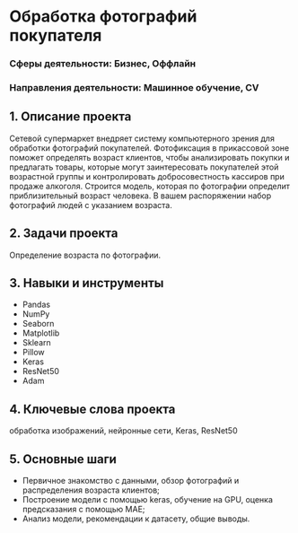 # Обработка фотографий покупателя
### Сферы деятельности: Бизнес, Оффлайн
### Направления деятельности: Машинное обучение, CV

## 1. Описание проекта 
Сетевой супермаркет внедряет систему компьютерного зрения для обработки фотографий покупателей. Фотофиксация в прикассовой зоне поможет определять возраст клиентов, чтобы анализировать покупки и предлагать товары, которые могут заинтересовать покупателей этой возрастной группы и контролировать добросовестность кассиров при продаже алкоголя. Строится модель, которая по фотографии определит приблизительный возраст человека. В вашем распоряжении набор фотографий людей с указанием возраста.

## 2. Задачи проекта
Определение возраста по фотографии.

## 3. Навыки и инструменты 
   - Pandas
   - NumPy
   - Seaborn
   - Matplotlib
   - Sklearn
   - Pillow 
   - Keras 
   - ResNet50
   - Adam
   
## 4. Ключевые слова проекта
обработка изображений, нейронные сети, Keras, ResNet50
   
## 5. Основные шаги  
   - Первичное знакомство с данными, обзор фотографий и распределения возраста клиентов;
   - Построение модели с помощью keras, обучение на GPU, оценка предсказания с помощью MAE;
   - Анализ модели, рекомендации к датасету, общие выводы.
